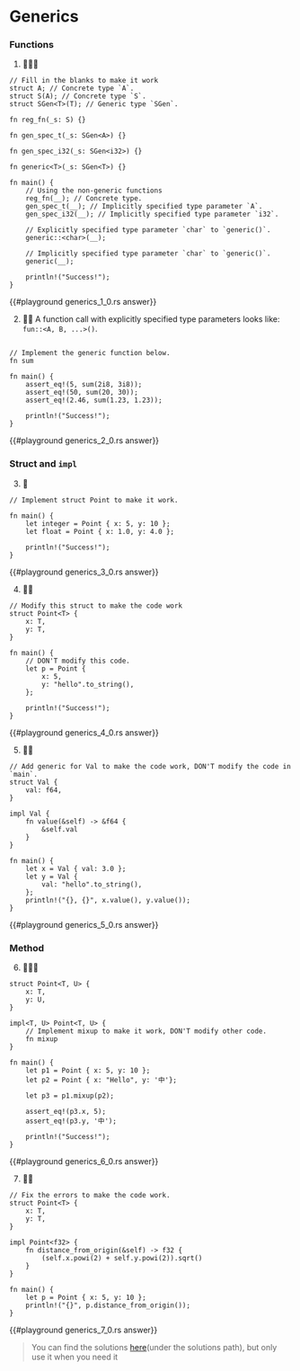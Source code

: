 # Generics

### Functions
1. 🌟🌟🌟
```rust,editable
// Fill in the blanks to make it work
struct A; // Concrete type `A`.
struct S(A); // Concrete type `S`.
struct SGen<T>(T); // Generic type `SGen`.

fn reg_fn(_s: S) {}

fn gen_spec_t(_s: SGen<A>) {}

fn gen_spec_i32(_s: SGen<i32>) {}

fn generic<T>(_s: SGen<T>) {}

fn main() {
    // Using the non-generic functions
    reg_fn(__); // Concrete type.
    gen_spec_t(__); // Implicitly specified type parameter `A`.
    gen_spec_i32(__); // Implicitly specified type parameter `i32`.

    // Explicitly specified type parameter `char` to `generic()`.
    generic::<char>(__);

    // Implicitly specified type parameter `char` to `generic()`.
    generic(__);

    println!("Success!");
}
```

{{#playground generics_1_0.rs answer}}



2. 🌟🌟 A function call with explicitly specified type parameters looks like: `fun::<A, B, ...>()`.
```rust,editable

// Implement the generic function below.
fn sum

fn main() {
    assert_eq!(5, sum(2i8, 3i8));
    assert_eq!(50, sum(20, 30));
    assert_eq!(2.46, sum(1.23, 1.23));

    println!("Success!");
}
```

{{#playground generics_2_0.rs answer}}




### Struct and `impl`

3. 🌟
```rust,editable
// Implement struct Point to make it work.

fn main() {
    let integer = Point { x: 5, y: 10 };
    let float = Point { x: 1.0, y: 4.0 };

    println!("Success!");
}
```

{{#playground generics_3_0.rs answer}}



4. 🌟🌟
```rust,editable
// Modify this struct to make the code work
struct Point<T> {
    x: T,
    y: T,
}

fn main() {
    // DON'T modify this code.
    let p = Point {
        x: 5,
        y: "hello".to_string(),
    };

    println!("Success!");
}
```

{{#playground generics_4_0.rs answer}}



5. 🌟🌟
```rust,editable
// Add generic for Val to make the code work, DON'T modify the code in `main`.
struct Val {
    val: f64,
}

impl Val {
    fn value(&self) -> &f64 {
        &self.val
    }
}

fn main() {
    let x = Val { val: 3.0 };
    let y = Val {
        val: "hello".to_string(),
    };
    println!("{}, {}", x.value(), y.value());
}
```

{{#playground generics_5_0.rs answer}}



### Method
6. 🌟🌟🌟 

```rust,editable
struct Point<T, U> {
    x: T,
    y: U,
}

impl<T, U> Point<T, U> {
    // Implement mixup to make it work, DON'T modify other code.
    fn mixup
}

fn main() {
    let p1 = Point { x: 5, y: 10 };
    let p2 = Point { x: "Hello", y: '中'};

    let p3 = p1.mixup(p2);

    assert_eq!(p3.x, 5);
    assert_eq!(p3.y, '中');

    println!("Success!");
}
```

{{#playground generics_6_0.rs answer}}



7. 🌟🌟
```rust,editable
// Fix the errors to make the code work.
struct Point<T> {
    x: T,
    y: T,
}

impl Point<f32> {
    fn distance_from_origin(&self) -> f32 {
        (self.x.powi(2) + self.y.powi(2)).sqrt()
    }
}

fn main() {
    let p = Point { x: 5, y: 10 };
    println!("{}", p.distance_from_origin());
}
```

{{#playground generics_7_0.rs answer}}



> You can find the solutions [here](https://github.com/sunface/rust-by-practice)(under the solutions path), but only use it when you need it

